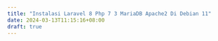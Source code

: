 ```yaml
---
title: "Instalasi Laravel 8 Php 7 3 MariaDB Apache2 Di Debian 11"
date: 2024-03-13T11:15:16+08:00
draft: true
---
```


